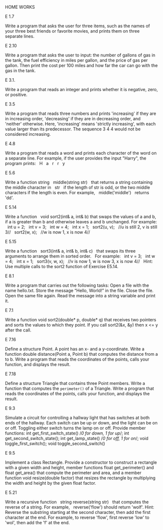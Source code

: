 
HOME WORKS   
  
  
  
E 1.7  
  
Write a program that asks the user for three items, such as the names of your three best friends or favorite movies, and prints them on three separate lines.  
  
  
  
E 2.10  
  
Write a program that asks the user to input: the number of gallons of gas in the tank, the fuel efficiency in miles per gallon, and the price of gas per gallon.  Then print the cost per 100 miles and how far the car can go with the gas in the tank.  
  
  
  
E 3.1.  
  
Write a program that reads an integer and prints whether it is negative, zero, or positive.  
  
  
  
E 3.5  
  
Write a program that reads three numbers and prints 'increasing' if they are in increasing order, 'decreasing' if they are in decreasing order, and 'neither' otherwise. Here, 'increasing' means 'strictly increasing', with each value larger than its predecessor. The sequence 3 4 4 would not be considered increasing.  
  
  
  
E 4.8  
  
Write a program that reads a word and prints each character of the word on a separate line. For example, if the user provides the input "Harry", the program prints: &nbsp; H &nbsp; a &nbsp; r &nbsp; r &nbsp; y  
  
  
  
E 5.6  
  
Write a function string &nbsp; middle(string str) &nbsp; that returns a string containing the middle character in &nbsp; str &nbsp; if the length of str is odd, or the two middle characters if the length is even. For example, &nbsp; middle('middle') &nbsp; returns &nbsp; 'dd'.  
  
  
  
E 5.14  
  
Write a function &nbsp; void sort2(int& a, int& b) that swaps the values of a and b, if a is greater than b and otherwise leaves a and b unchanged. For example: &nbsp; int u = 2; &nbsp; int v = 3; &nbsp; int w = 4; &nbsp; int x = 1; &nbsp; sort2(u, v); &nbsp; //u is still 2, v is still 3// &nbsp; sort2(w, x); &nbsp; //w is now 1, x is now 4//  
  
  
  
E 5.15  
  
Write a function &nbsp; sort3(int& a, int& b, int& c) &nbsp; that swaps its three arguments to arrange them in sorted order. &nbsp; For example: &nbsp; int v = 3; &nbsp; int w = 4; &nbsp; int x = 1; &nbsp; sort3(v, w, x); &nbsp; //v is now 1, w is now 3, x is now 4// &nbsp; Hint: Use multiple calls to the sort2 function of Exercise E5.14.  
  
  
  
E 8.1  
  
Write a program that carries out the following tasks:  Open a file with the name hello.txt.  Store the message “Hello, World!” in the file.  Close the file.  Open the same file again.  Read the message into a string variable and print it.  
  
  
  
E 7.1  
  
Write a function void sort2(double* p, double* q) that receives two pointers and sorts the values to which they point. If you call sort2(&x, &y) then x <= y after the call.  
  
  
  
E 7.16  
  
Define a structure Point. A point has an x- and a y-coordinate. Write a function double distance(Point a, Point b) that computes the distance from a to b. Write a program that reads the coordinates of the points, calls your function, and displays the result.  
  
  
  
E 7.18  
  
Define a structure Triangle that contains three Point members. Write a function that computes the `perimeter()` of a Triangle. Write a program that reads the coordinates of the points, calls your function, and displays the result.  
  
  
  
E 9.3  
  
Simulate a circuit for controlling a hallway light that has switches at both ends of the hallway. Each switch can be up or down, and the light can be on or off. Toggling either switch turns the lamp on or off. Provide member functions: int get_first_switch_state() /*0 for down, 1 for up*/; int get_second_switch_state(); int get_lamp_state() /*0 for off, 1 for on*/; void toggle_first_switch(); void toggle_second_switch()  
  
  
  
E 9.5  
  
Implement a class Rectangle. Provide a constructor to construct a rectangle with a given width and height, member functions float get_perimeter() and float get_area() that compute the perimeter and area, and a member function void resize(double factor) that resizes the rectangle by multiplying the width and height by the given float factor.  
  
  
  
E 5.21  
  
Write a recursive function &nbsp; string reverse(string str) &nbsp; that computes the reverse of a string. For example, &nbsp; reverse('flow') should return 'wolf'. Hint: Reverse the substring starting at the second character, then add the first character at the end. For example, to reverse 'flow', first reverse 'low' to 'wol', then add the 'f' at the end.  
  
  
  
  
